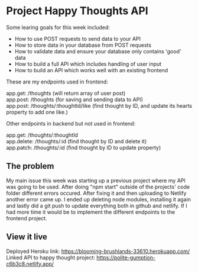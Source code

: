 # Project Happy Thoughts API

Some learing goals for this week included:
- How to use POST requests to send data to your API
- How to store data in your database from POST requests
- How to validate data and ensure your database only contains 'good' data
- How to build a full API which includes handling of user input
- How to build an API which works well with an existing frontend

These are my endpoints used in frontend: 

app.get: /thoughts (will return array of user post)
<br>
app.post: /thoughts (for saving and sending data to API)
<br>
app.post: /thoughts/:thoughtId/like (find thought by ID, and update its hearts property to add one like.)

Other endpoints in backend but not used in frontend:

app.get: /thoughts/:thoughtId
<br>
app.delete: /thoughts/:id (find thought by ID and delete it)
<br>
app.patch: /thoughts/:id (find thought by ID to update property)

## The problem

My main issue this week was starting up a previous project where my API was going to be used. After doing "npm start" outside of the projects' code folder different errors occured. After fixing it and then uploading to Netlify another error came up. I ended up deleting node modules, installing it again and lastly did a git push to update everything both in github and netlify.
If I had more time it would be to implement the different endpoints to the frontend project.    

## View it live

Deployed Heroku link: https://blooming-brushlands-33610.herokuapp.com/
Linked API to happy thought project: https://polite-gumption-c6b3c8.netlify.app/
